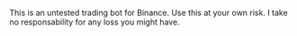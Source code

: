 This is an untested trading bot for Binance.
Use this at your own risk. I take no responsability for any loss you might have.
